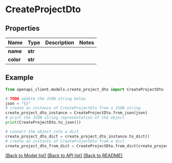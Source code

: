 # CreateProjectDto


## Properties

Name | Type | Description | Notes
------------ | ------------- | ------------- | -------------
**name** | **str** |  | 
**color** | **str** |  | 

## Example

```python
from openapi_client.models.create_project_dto import CreateProjectDto

# TODO update the JSON string below
json = "{}"
# create an instance of CreateProjectDto from a JSON string
create_project_dto_instance = CreateProjectDto.from_json(json)
# print the JSON string representation of the object
print(CreateProjectDto.to_json())

# convert the object into a dict
create_project_dto_dict = create_project_dto_instance.to_dict()
# create an instance of CreateProjectDto from a dict
create_project_dto_from_dict = CreateProjectDto.from_dict(create_project_dto_dict)
```
[[Back to Model list]](../README.md#documentation-for-models) [[Back to API list]](../README.md#documentation-for-api-endpoints) [[Back to README]](../README.md)


